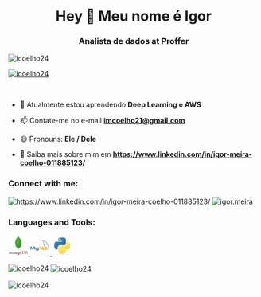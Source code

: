 <h1 align="center">Hey 👋 Meu nome é Igor</h1>
<h3 align="center">Analista de dados at Proffer</h3>

<p align="left"> <img src="https://komarev.com/ghpvc/?username=icoelho24&label=Profile%20views&color=0e75b6&style=flat" alt="icoelho24" /> </p>

<p align="left"> <a href="https://github.com/ryo-ma/github-profile-trophy"><img src="https://github-profile-trophy.vercel.app/?username=icoelho24" alt="icoelho24" /></a> </p>

<p align="left"> <a href="https://twitter.com/" target="blank"><img src="https://img.shields.io/twitter/follow/?logo=twitter&style=for-the-badge" alt="" /></a> </p>

- 🌱 Atualmente estou aprendendo **Deep Learning e AWS**

- 📫 Contate-me no e-mail **imcoelho21@gmail.com**

- 😄 Pronouns: **Ele / Dele**

- 📄 Saiba mais sobre mim em **https://www.linkedin.com/in/igor-meira-coelho-011885123/**

<h3 align="left">Connect with me:</h3>
<p align="left">
<a href="https://www.linkedin.com/in/igor-meira-coelho-011885123/" target="blank"><img align="center" src="https://raw.githubusercontent.com/rahuldkjain/github-profile-readme-generator/master/src/images/icons/Social/linked-in-alt.svg" alt="https://www.linkedin.com/in/igor-meira-coelho-011885123/" height="30" width="40" /></a>
<a href="https://instagram.com/igor.meira" target="blank"><img align="center" src="https://raw.githubusercontent.com/rahuldkjain/github-profile-readme-generator/master/src/images/icons/Social/instagram.svg" alt="igor.meira" height="30" width="40" /></a>
</p>

<h3 align="left">Languages and Tools:</h3>
<p align="left"> <a href="https://www.mongodb.com/" target="_blank" rel="noreferrer"> <img src="https://raw.githubusercontent.com/devicons/devicon/master/icons/mongodb/mongodb-original-wordmark.svg" alt="mongodb" width="40" height="40"/> </a> <a href="https://www.mysql.com/" target="_blank" rel="noreferrer"> <img src="https://raw.githubusercontent.com/devicons/devicon/master/icons/mysql/mysql-original-wordmark.svg" alt="mysql" width="40" height="40"/> </a> <a href="https://www.python.org" target="_blank" rel="noreferrer"> <img src="https://raw.githubusercontent.com/devicons/devicon/master/icons/python/python-original.svg" alt="python" width="40" height="40"/> </a> </p>

<p><img align="left" src="https://github-readme-stats.vercel.app/api/top-langs?username=icoelho24&show_icons=true&locale=en&layout=compact" alt="icoelho24" /></p>

<p>&nbsp;<img align="center" src="https://github-readme-stats.vercel.app/api?username=icoelho24&show_icons=true&locale=en" alt="icoelho24" /></p>

<p><img align="center" src="https://github-readme-streak-stats.herokuapp.com/?user=icoelho24&" alt="icoelho24" /></p>
